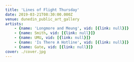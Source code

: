 ```yaml
---
title: 'Lines of Flight Thursday'
date: 2019-03-21T08:30:00.000Z
venue: dunedin_public_art_gallery
artists:
    - {name: 'Longmore and Meung', vid: [{link: null}]}
    - {name: Smith, vid: [{link: null}]}
    - {name: UMU, vid: [{link: null}]}
    - {name: 'Is There A Hotline', vid: [{link: null}]}
    - {name: Gate, vid: [{link: null}]}
cover: ./cover.jpg
---
```

